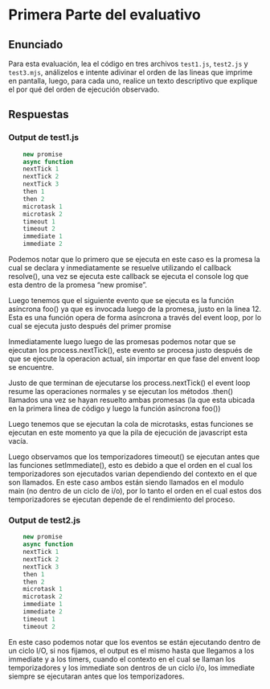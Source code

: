 
# Primera Parte del evaluativo

## Enunciado

Para esta evaluación, lea el código en tres archivos `test1.js`, `test2.js` y `test3.mjs`, análizelos e intente adivinar el orden de las lineas que imprime en pantalla, luego, para cada uno, realice un texto descriptivo que explique el por qué del orden de ejecución observado.

## Respuestas

### Output de test1.js

```javascript
    new promise
    async function
    nextTick 1
    nextTick 2
    nextTick 3
    then 1
    then 2
    microtask 1
    microtask 2
    timeout 1
    timeout 2
    immediate 1
    immediate 2
```

Podemos notar que lo primero que se ejecuta en este caso es la promesa la cual se declara y inmediatamente se resuelve utilizando el callback resolve(), una vez se ejecuta este callback se ejecuta el console log que esta dentro de la promesa “new promise”.

Luego tenemos que el siguiente evento que se ejecuta es la función asíncrona foo() ya que es invocada luego de la promesa, justo en la linea 12. Esta es una función opera de forma asíncrona a través del event loop, por lo cual se ejecuta justo después del primer promise

Inmediatamente luego luego de las promesas podemos notar que se ejecutan los process.nextTick(), este evento se procesa justo después de que se ejecute la operacion actual, sin importar en que fase del envent loop se encuentre.

Justo de que terminan de ejecutarse los process.nextTick() el event loop resume las operaciones normales y se ejecutan los métodos .then() llamados una vez se hayan resuelto ambas promesas (la que esta ubicada en la primera linea de código y luego la función asíncrona foo())

Luego tenemos que se ejecutan la cola de microtasks, estas funciones se ejecutan en este momento ya que la pila de ejecución de javascript esta vacía. 

Luego observamos que los temporizadores timeout() se ejecutan antes que las funciones setImmediate(), esto es debido a que  el orden en el cual los temporizadores son ejecutados varian dependiendo del contexto en el que son llamados. En este caso ambos están siendo llamados en el modulo main (no dentro de un ciclo de i/o), por lo tanto el orden en el cual estos dos temporizadores se ejecutan depende de el rendimiento del proceso.

### Output de test2.js

```javascript
    new promise
    async function
    nextTick 1
    nextTick 2
    nextTick 3
    then 1
    then 2
    microtask 1
    microtask 2
    immediate 1
    immediate 2
    timeout 1
    timeout 2

```

En este caso podemos notar que los eventos se están ejecutando dentro de un ciclo I/O, si nos fijamos, el output es el mismo hasta que llegamos a los immediate y a los timers, cuando el contexto en el cual se llaman los temporizadores y los immediate son dentros de un ciclo i/o, los immediate siempre se ejecutaran antes que los temporizadores.
